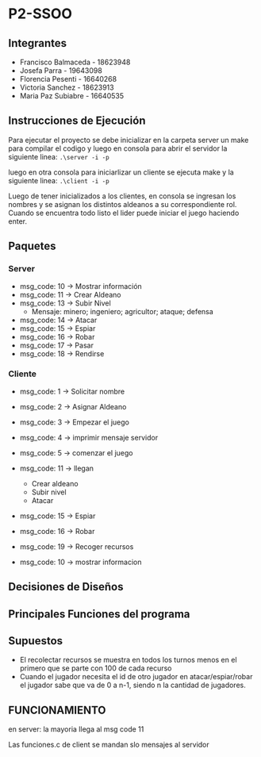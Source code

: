 # P2-SSOO

## Integrantes 
- Francisco Balmaceda - 18623948
- Josefa Parra - 19643098
- Florencia Pesenti - 16640268
- Victoria Sanchez - 18623913
- Maria Paz Subiabre - 16640535 

## Instrucciones de Ejecución
Para ejecutar el proyecto se debe inicializar en la carpeta server un make para compilar el codigo y luego en consola para abrir el servidor la siguiente linea:
`.\server -i -p`

luego en otra consola para iniciarlizar un cliente se ejecuta make y la siguiente linea:
`.\client -i -p`

Luego de tener inicializados a los clientes, en consola se ingresan los nombres y se asignan los distintos aldeanos a su correspondiente rol. 
Cuando se encuentra todo listo el lider puede iniciar el juego haciendo enter.

## Paquetes
### Server
- msg_code: 10 -> Mostrar información 
- msg_code: 11 -> Crear Aldeano
- msg_code: 13 -> Subir Nivel 
    - Mensaje: minero; ingeniero; agricultor; ataque; defensa
- msg_code: 14 -> Atacar
- msg_code: 15 -> Espiar
- msg_code: 16 -> Robar
- msg_code: 17 -> Pasar
- msg_code: 18 -> Rendirse

### Cliente
- msg_code: 1 -> Solicitar nombre
- msg_code: 2 -> Asignar Aldeano
- msg_code: 3 -> Empezar el juego
- msg_code: 4 -> imprimir mensaje servidor
- msg_code: 5 -> comenzar el juego

- msg_code: 11 -> llegan
    - Crear aldeano
    - Subir nivel
    - Atacar
- msg_code: 15 -> Espiar
- msg_code: 16 -> Robar
- msg_code: 19 -> Recoger recursos
- msg_code: 10 -> mostrar informacion

## Decisiones de Diseños

## Principales Funciones del programa

## Supuestos
- El recolectar recursos se muestra en todos los turnos menos en el primero que se parte con 100 de cada recurso
- Cuando el jugador necesita el id de otro jugador en atacar/espiar/robar el jugador sabe que va de 0 a n-1, siendo n la cantidad de jugadores.
## FUNCIONAMIENTO


en server: la mayoria llega al msg code 11

Las funciones.c de client se mandan slo mensajes al servidor
